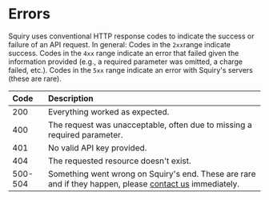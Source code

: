 # Errors

Squiry uses conventional HTTP response codes to indicate the success or failure of an API request. In general: Codes in the `2xx`range indicate success. Codes in the `4xx` range indicate an error that failed given the information provided \(e.g., a required parameter was omitted, a charge failed, etc.\). Codes in the `5xx` range indicate an error with Squiry's servers \(these are rare\).

| Code    | Description                                                                                                                                |
| :------ | :----------------------------------------------------------------------------------------------------------------------------------------- |
| 200     | Everything worked as expected.                                                                                                             |
| 400     | The request was unacceptable, often due to missing a required parameter.                                                                   |
| 401     | No valid API key provided.                                                                                                                 |
| 404     | The requested resource doesn't exist.                                                                                                      |
| 500-504 | Something went wrong on Squiry's end. These are rare and if they happen, please [contact us](https://smartsquiry.com/support) immediately. |
